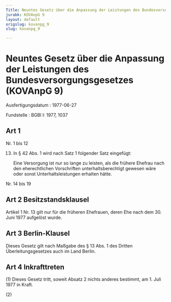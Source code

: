 ```yaml
---
Title: Neuntes Gesetz über die Anpassung der Leistungen des Bundesversorgungsgesetzes
jurabk: KOVAnpG 9
layout: default
origslug: kovanpg_9
slug: kovanpg_9

---
```


# Neuntes Gesetz über die Anpassung der Leistungen des Bundesversorgungsgesetzes (KOVAnpG 9)

Ausfertigungsdatum
:   1977-06-27

Fundstelle
:   BGBl I: 1977, 1037



## Art 1

Nr. 1 bis 12

13. In § 42 Abs. 1 wird nach Satz 1 folgender Satz eingefügt:

    Eine Versorgung ist nur so lange zu leisten, als die frühere Ehefrau
    nach den eherechtlichen Vorschriften unterhaltsberechtigt gewesen wäre
    oder sonst Unterhaltsleistungen erhalten hätte.



Nr. 14 bis 19


## Art 2 Besitzstandsklausel

Artikel 1 Nr. 13 gilt nur für die früheren Ehefrauen, deren Ehe nach
dem 30. Juni 1977 aufgelöst wurde.


## Art 3 Berlin-Klausel

Dieses Gesetz gilt nach Maßgabe des § 13 Abs. 1 des Dritten
Überleitungsgesetzes auch im Land Berlin.


## Art 4 Inkrafttreten

(1) Dieses Gesetz tritt, soweit Absatz 2 nichts anderes bestimmt, am
1\. Juli 1977 in Kraft.

(2)

